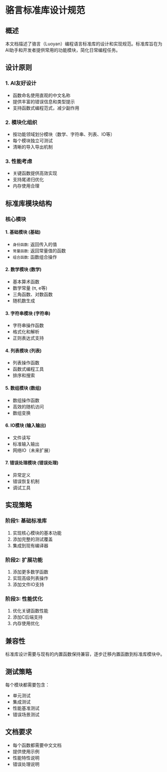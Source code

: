 # 骆言标准库设计规范

## 概述

本文档描述了骆言（Luoyan）编程语言标准库的设计和实现规范。标准库旨在为AI助手和开发者提供常用的功能模块，简化日常编程任务。

## 设计原则

### 1. AI友好设计
- 函数命名使用直观的中文名称
- 提供丰富的错误信息和类型提示
- 支持函数式编程范式，减少副作用

### 2. 模块化组织
- 按功能领域划分模块（数学、字符串、列表、IO等）
- 每个模块独立可测试
- 清晰的导入导出机制

### 3. 性能考虑
- 关键函数提供高效实现
- 支持尾递归优化
- 内存使用合理

## 标准库模块结构

### 核心模块

#### 1. 基础模块 (基础)
- `身份函数`: 返回传入的值
- `常量函数`: 返回常量值的函数
- `组合函数`: 函数组合操作

#### 2. 数学模块 (数学)
- 基本算术函数
- 数学常量 (π, e等)
- 三角函数、对数函数
- 随机数生成

#### 3. 字符串模块 (字符串)
- 字符串操作函数
- 格式化和解析
- 正则表达式支持

#### 4. 列表模块 (列表)
- 列表操作函数
- 函数式编程工具
- 排序和搜索

#### 5. 数组模块 (数组)
- 数组操作函数
- 高效的随机访问
- 数组变换

#### 6. IO模块 (输入输出)
- 文件读写
- 标准输入输出
- 网络IO（未来扩展）

#### 7. 错误处理模块 (错误处理)
- 异常定义
- 错误恢复机制
- 调试工具

## 实现策略

### 阶段1: 基础标准库
1. 实现核心模块的基本功能
2. 添加完整的测试覆盖
3. 集成到现有编译器

### 阶段2: 扩展功能
1. 添加更多数学函数
2. 实现高级列表操作
3. 添加文件IO支持

### 阶段3: 性能优化
1. 优化关键函数性能
2. 添加C后端支持
3. 内存使用优化

## 兼容性

标准库设计需要与现有的内置函数保持兼容，逐步迁移内置函数到标准库模块中。

## 测试策略

每个模块都需要包含：
- 单元测试
- 集成测试
- 性能基准测试
- 错误场景测试

## 文档要求

- 每个函数都需要中文文档
- 提供使用示例
- 性能特性说明
- 错误处理说明